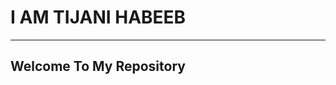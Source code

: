 # I AM TIJANI HABEEB
---
## Welcome To My Repository
<!--
- 👋 Hi, I’m @habtij
- 👀 I’m interested in working in any project that involve php and other language
- 🌱 I’m currently learning php
- 💞️ I’m looking to collaborate with any firm
- 📫 How to reach me dial +234 90 4120 4282 or email me at tijanihabeeb12@outlook.com
-->

<!---
habtij/habtij is a ✨ special ✨ repository because its `README.md` (this file) appears on your GitHub profile.
You can click the Preview link to take a look at your changes.
--->
